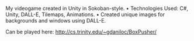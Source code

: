 My videogame created in Unity in Sokoban-style. 
•	Technologies Used: C#, Unity, DALL-E, Tilemaps, Animations.
•	Created unique images for backgrounds and windows using DALL-E.

Can be played here: http://cs.trinity.edu/~gdaniloc/BoxPusher/
